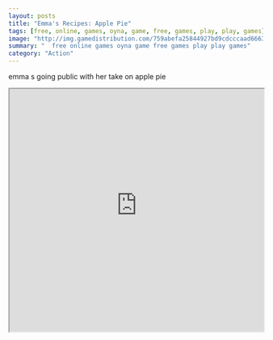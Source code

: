 ```yaml
---
layout: posts
title: "Emma's Recipes: Apple Pie"
tags: [free, online, games, oyna, game, free, games, play, play, games]
image: "http://img.gamedistribution.com/759abefa25844927bd9cdcccaad6663d.jpg"
summary: "  free online games oyna game free games play play games"
category: "Action"
---
```


emma s going public with her take on apple pie

<iframe width="100%" height="480px;" src="http://flash.gamedistribution.com?game=759abefa25844927bd9cdcccaad6663d"></iframe>